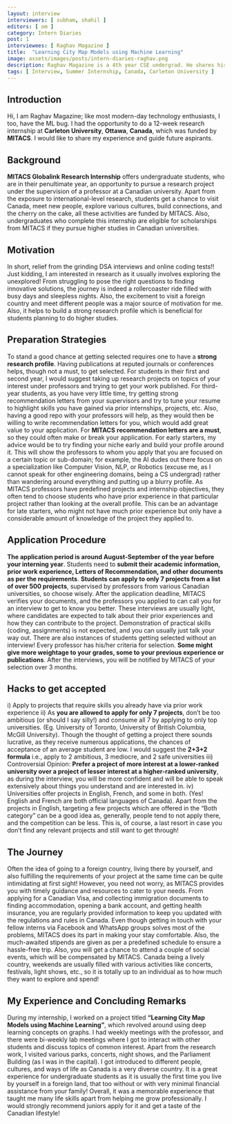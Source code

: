 ```yaml
---
layout: interview
interviewers: [ subham, shahil ]
editors: [ om ]
category: Intern Diaries
post: 1
interviewees: [ Raghav Magazine ]
title:  "Learning City Map Models using Machine Learning"
image: assets/images/posts/intern-diaries-raghav.png
description: Raghav Magazine is a 4th year CSE undergrad. He shares his experience interning at Carleton University, Ottawa, Canada this summer.
tags: [ Interview, Summer Internship, Canada, Carleton University ]
---
```


## Introduction
Hi, I am Raghav Magazine; like most modern-day technology enthusiasts, I too, have the ML bug. I had the opportunity to do a 12-week research internship at **Carleton University**, **Ottawa**, **Canada**, which was funded by **MITACS**. I would like to share my experience and guide future aspirants.

## Background
**MITACS Globalink Research Internship** offers undergraduate students, who are in their penultimate year, an opportunity to pursue a research project under the supervision of a professor at a Canadian university. Apart from the exposure to international-level research, students get a chance to visit Canada, meet new people, explore various cultures, build connections, and the cherry on the cake, all these activities are funded by MITACS. Also, undergraduates who complete this internship are eligible for scholarships from MITACS if they pursue higher studies in Canadian universities.

## Motivation
In short, relief from the grinding DSA interviews and online coding tests!! Just kidding, I am interested in research as it usually involves exploring the unexplored! From struggling to pose the right questions to finding innovative solutions, the journey is indeed a rollercoaster ride filled with busy days and sleepless nights. Also, the excitement to visit a foreign country and meet different people was a major source of motivation for me. Also, it helps to build a strong research profile which is beneficial for students planning to do higher studies.

## Preparation Strategies
To stand a good chance at getting selected requires one to have a **strong research profile**. Having publications at reputed journals or conferences helps, though not a must, to get selected. For students in their first and second year, I would suggest taking up research projects on topics of your interest under professors and trying to get your work published. For third-year students, as you have very little time, try getting strong recommendation letters from your supervisors and try to tune your resume to highlight skills you have gained via prior internships, projects, etc. Also, having a good repo with your professors will help, as they would then be willing to write recommendation letters for you, which would add great value to your application. For **MITACS** **recommendation letters are a must**, so they could often make or break your application. For early starters, my advice would be to try finding your niche early and build your profile around it. This will show the professors to whom you apply that you are focused on a certain topic or sub-domain; for example, the AI dudes out there focus on a specialization like Computer Vision, NLP, or Robotics (excuse me, as I cannot speak for other engineering domains, being a CS undergrad) rather than wandering around everything and putting up a blurry profile. As MITACS professors have predefined projects and internship objectives, they often tend to choose students who have prior experience in that particular project rather than looking at the overall profile. This can be an advantage for late starters, who might not have much prior experience but only have a considerable amount of knowledge of the project they applied to.

## Application Procedure
**The application period is around August-September of the year before your interning year**. Students need to **submit their academic information, prior work experience, Letters of Recommendation, and other documents as per the requirements**. **Students can apply to only 7 projects from a list of over 500 projects**, supervised by professors from various Canadian universities, so choose wisely. After the application deadline, MITACS verifies your documents, and the professors you applied to can call you for an interview to get to know you better. These interviews are usually light, where candidates are expected to talk about their prior experiences and how they can contribute to the project. Demonstration of practical skills (coding, assignments) is not expected, and you can usually just talk your way out. There are also instances of students getting selected without an interview! Every professor has his/her criteria for selection. **Some might give more weightage to your grades, some to your previous experience or publications**. After the interviews, you will be notified by MITACS of your selection over 3 months.

## Hacks to get accepted
i) Apply to projects that require skills you already have via prior work experience
ii) As **you are allowed to apply for only 7 projects**, don’t be too ambitious (or should I say silly!) and consume all 7 by applying to only top universities. (Eg. University of Toronto, University of British Columbia, McGill University). Though the thought of getting a project there sounds lucrative, as they receive numerous applications, the chances of acceptance of an average student are low. I would suggest the **2+3+2 formula** i.e., apply to 2 ambitious, 3 mediocre, and 2 safe universities
iii) Controversial Opinion: **Prefer a project of more interest at a lower-ranked university over a project of lesser interest at a higher-ranked university**, as during the interview, you will be more confident and will be able to speak extensively about things you understand and are interested in.
iv) Universities offer projects in English, French, and some in both. (Yes! English and French are both official languages of Canada). Apart from the projects in English, targeting a few projects which are offered in the “Both category” can be a good idea as, generally, people tend to not apply there, and the competition can be less. This is, of course, a last resort in case you don’t find any relevant projects and still want to get through! 

## The Journey
Often the idea of going to a foreign country, living there by yourself, and also fulfilling the requirements of your project at the same time can be quite intimidating at first sight! However, you need not worry, as MITACS provides you with timely guidance and resources to cater to your needs. From applying for a Canadian Visa, and collecting immigration documents to finding accommodation, opening a bank account, and getting health insurance, you are regularly provided information to keep you updated with the regulations and rules in Canada. Even though getting in touch with your fellow interns via Facebook and WhatsApp groups solves most of the problems, MITACS does its part in making your stay comfortable. Also, the much-awaited stipends are given as per a predefined schedule to ensure a hassle-free trip. Also, you will get a chance to attend a couple of social events, which will be compensated by MITACS. Canada being a lively country, weekends are usually filled with various activities like concerts, festivals, light shows, etc., so it is totally up to an individual as to how much they want to explore and spend!

## My Experience and Concluding Remarks
During my internship, I worked on a project titled **“Learning City Map Models using Machine Learning”**, which revolved around using deep learning concepts on graphs. 
I had weekly meetings with the professor, and there were bi-weekly lab meetings where I got to interact with other students and discuss topics of common interest. Apart from the research work, I visited various parks, concerts, night shows, and the Parliament Building (as I was in the capital). I got introduced to different people, cultures, and ways of life as Canada is a very diverse country. It is a great experience for undergraduate students as it is usually the first time you live by yourself in a foreign land, that too without or with very minimal financial assistance from your family! Overall, it was a memorable experience that taught me many life skills apart from helping me grow professionally. I would strongly recommend juniors apply for it and get a taste of the Canadian lifestyle!